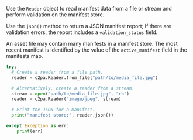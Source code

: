 
Use the `Reader` object to read manifest data from a file or stream and perform validation on the manifest store. 

Use the `json()` method to return a JSON manifest report; If there are validation errors, the report includes a `validation_status` field.

An asset file may contain many manifests in a manifest store. The most recent manifest is identified by the value of the `active_manifest` field in the manifests map.

```py
try:
  # Create a reader from a file path.
  reader = c2pa.Reader.from_file("path/to/media_file.jpg")

  # Alternatively, create a reader from a stream.
  stream = open("path/to/media_file.jpg", "rb")
  reader = c2pa.Reader("image/jpeg", stream)

  # Print the JSON for a manifest.
  print("manifest store:", reader.json())

except Exception as err:
    print(err)
```